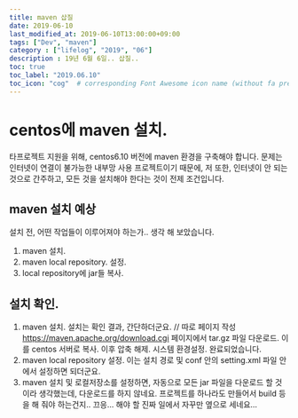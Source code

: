 ```yaml
---
title: maven 삽질
date: 2019-06-10
last_modified_at: 2019-06-10T13:00:00+09:00
tags: ["Dev", "maven"]
category : ["lifelog", "2019", "06"]
description : 19년 6월 6일.. 삽질..
toc: true
toc_label: "2019.06.10"
toc_icon: "cog"  # corresponding Font Awesome icon name (without fa prefix)
---
```


# centos에 maven 설치.
타프로젝트 지원을 위해, 
centos6.10 버전에 maven 환경을 구축해야 합니다.
문제는 인터넷이 연결이 불가능한 내부망 사용 프로젝트이기 때문에,
저 또한, 인터넷이 안 되는 것으로 간주하고,
모든 것을 설치해야 한다는 것이 전제 조건입니다.

## maven 설치 예상
설치 전, 어떤 작업들이 이루어져야 하는가..
생각 해 보았습니다.
1. maven 설치.
2. maven local repository. 설정.
3. local repository에 jar들 복사.

## 설치 확인.
1. maven 설치.
   설치는 확인 결과, 간단하더군요.
   // 따로 페이지 작성
   https://maven.apache.org/download.cgi 
   페이지에서 tar.gz 파일 다운로드. 
   이를 centos 서버로 복사. 이후 압축 해제.
   시스템 환경설정. 
   완료되었습니다.
2. maven local repository 설정.
   이는 설치 경로 및 conf 안의 setting.xml 파일 안에서
   설정하면 되더군요.
3. maven 설치 및 로컬저장소를 설정하면,
   자동으로 모든 jar 파일을 다운로드 할 것이라 생각했는데,
   다운로드를 하지 않네요.
   프로젝트를 하나라도 만들어서 build 등을 해 줘야 하는건지..
   끄응... 해야 할 진짜 일에서 자꾸만 옆으로 세네요...
   